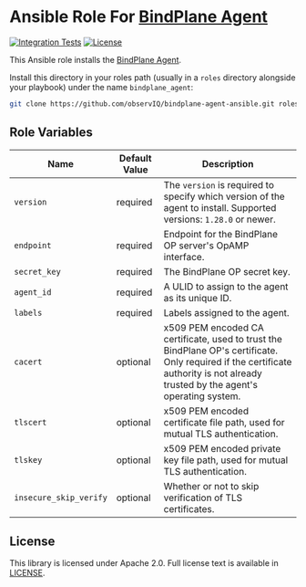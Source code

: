 Ansible Role For [BindPlane Agent](https://github.com/observIQ/observiq-otel-collector)
==========================

[![Integration Tests](https://github.com/observIQ/observiq-agent-ansible/actions/workflows/integration.yml/badge.svg)](https://github.com/observIQ/observiq-agent-ansible/actions/workflows/integration.yml)
[![License](https://img.shields.io/badge/License-Apache%202.0-blue.svg)](https://opensource.org/licenses/Apache-2.0)

This Ansible role installs the [BindPlane Agent](https://github.com/observIQ/observiq-otel-collector).

Install this directory in your roles path (usually in a `roles` directory
alongside your playbook) under the name `bindplane_agent`:

```bash
git clone https://github.com/observIQ/bindplane-agent-ansible.git roles/bindplane_agent 
```

Role Variables
--------------

| Name           | Default Value                        | Description                                                                                                         | 
| -------------- | ------------------------------------ | ------------------------------------------------------------------------------------------------------------------  |
| `version`      | required                             | The `version` is required to specify which version of the agent to install. Supported versions: `1.28.0` or newer.  | 
| `endpoint`     | required                             | Endpoint for the BindPlane OP server's OpAMP interface.                                                             | 
| `secret_key`   | required                             | The BindPlane OP secret key.                                                                                        | 
| `agent_id`     | required                             | A ULID to assign to the agent as its unique ID.                                                                     |
| `labels`       | required                             | Labels assigned to the agent.                                                                                       |
| `cacert`       | optional                             | x509 PEM encoded CA certificate, used to trust the BindPlane OP's certificate. Only required if the certificate authority is not already trusted by the agent's operating system. |
| `tlscert`      | optional                             | x509 PEM encoded certificate file path, used for mutual TLS authentication.                                         |
| `tlskey`       | optional                             | x509 PEM encoded private key file path, used for mutual TLS authentication.                                         |
| `insecure_skip_verify` | optional                     | Whether or not to skip verification of TLS certificates. |

## License

This library is licensed under Apache 2.0. Full license text is available in [LICENSE](LICENSE).
